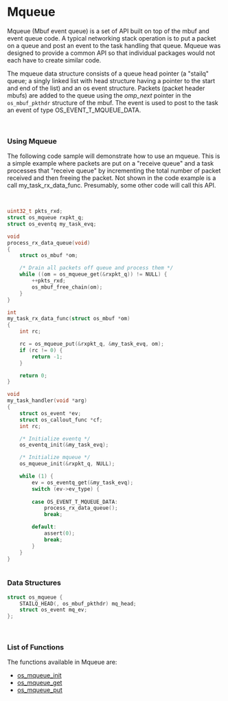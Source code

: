 # Mqueue

Mqueue (Mbuf event queue) is a set of API built on top of the mbuf and event queue code. A typical networking stack operation is to put a packet on a queue and post an event to the task handling that queue. Mqueue was designed to provide a common API so that individual packages would not each have to create similar code.

The mqueue data structure consists of a queue head pointer (a "stailq" queue; a singly linked list with head structure having a pointer to the start and end of the list) and an os event structure. Packets (packet header mbufs) are added to the queue using the *omp_next* pointer in the `os_mbuf_pkthdr` structure of the mbuf. The event is used to post to the task an event of type OS_EVENT_T_MQUEUE_DATA. 

<br>  

### Using Mqueue

The following code sample will demonstrate how to use an mqueue. This is a simple example where packets are put on a "receive queue" and a task processes that "receive queue" by incrementing the total number of packet received and then freeing the packet. Not shown in the code example is a call my_task_rx_data_func. Presumably, some other code will call this API. 

<br>


```c
uint32_t pkts_rxd;
struct os_mqueue rxpkt_q;
struct os_eventq my_task_evq;

void
process_rx_data_queue(void)
{
    struct os_mbuf *om;

	/* Drain all packets off queue and process them */
    while ((om = os_mqueue_get(&rxpkt_q)) != NULL) {
        ++pkts_rxd;
        os_mbuf_free_chain(om);
    }
}

int
my_task_rx_data_func(struct os_mbuf *om)
{
    int rc;

    rc = os_mqueue_put(&rxpkt_q, &my_task_evq, om);
    if (rc != 0) {
        return -1;
    }

    return 0;
}

void
my_task_handler(void *arg)
{
    struct os_event *ev;
    struct os_callout_func *cf;
    int rc;

    /* Initialize eventq */
    os_eventq_init(&my_task_evq);

	/* Initialize mqueue */
    os_mqueue_init(&rxpkt_q, NULL);

    while (1) {
        ev = os_eventq_get(&my_task_evq);
        switch (ev->ev_type) {
        
        case OS_EVENT_T_MQUEUE_DATA:
            process_rx_data_queue();
            break;

        default:
            assert(0);
            break;
        }
    }
}
    
```



### Data Structures

```c
struct os_mqueue {
    STAILQ_HEAD(, os_mbuf_pkthdr) mq_head;
    struct os_event mq_ev;
};
```

<br>

### List of Functions

The functions available in Mqueue are:

* [os_mqueue_init](os_mqueue_init.md)
* [os_mqueue_get](os_mqueue_get.md)
* [os_mqueue_put](os_mqueue_put.md)

